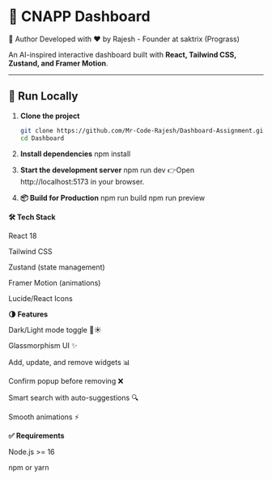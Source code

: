 # 🧩 CNAPP Dashboard
👤 Author
Developed with ❤️ by Rajesh - Founder at saktrix (Prograss)

An AI-inspired interactive dashboard built with **React, Tailwind CSS, Zustand, and Framer Motion**.

---

## 🚀 Run Locally

1. **Clone the project**
   ```bash
   git clone https://github.com/Mr-Code-Rajesh/Dashboard-Assignment.git
   cd Dashboard

2. **Install dependencies**
   npm install

3. **Start the development server**
   npm run dev
👉Open http://localhost:5173
   in your browser.

4. **📦 Build for Production**
  npm run build
  npm run preview

**🛠 Tech Stack**

React 18

Tailwind CSS

Zustand (state management)

Framer Motion (animations)

Lucide/React Icons

**🌗 Features**

Dark/Light mode toggle 🌙☀️

Glassmorphism UI ✨

Add, update, and remove widgets 📊

Confirm popup before removing ❌

Smart search with auto-suggestions 🔍

Smooth animations ⚡


**✅ Requirements**

Node.js >= 16

npm or yarn

